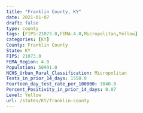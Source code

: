 ```yaml
---
title: "Franklin County, KY"
date: 2021-01-07
draft: false
type: county
tags: [FIPS:21073.0,FEMA:4.0,Micropolitan,Yellow]
categories: [KY]
County: Franklin County
State: KY
FIPS: 21073.0
FEMA_Region: 4.0
Population: 50991.0
NCHS_Urban_Rural_Classification: Micropolitan
Tests_in_prior_14_days: 1550.0
Fourteen_day_test_rate_per_100000: 3040.0
Percent_Positivity_in_prior_14_days: 0.07
Level: Yellow
url: /states/KY/franklin-county
---
```



